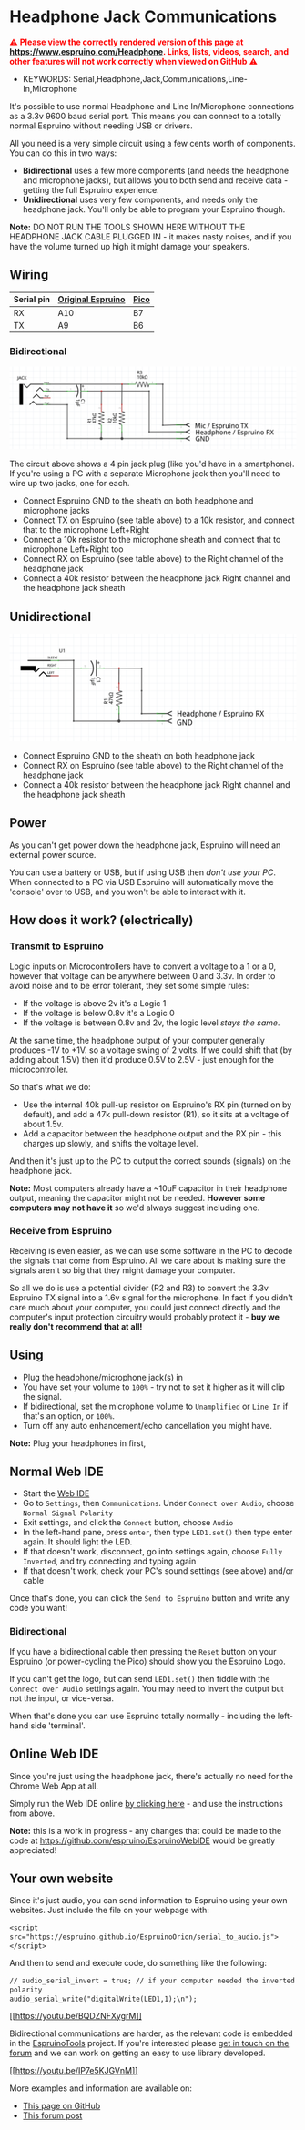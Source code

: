 <!--- Copyright (c) 2015 Gordon Williams, Pur3 Ltd. See the file LICENSE for copying permission. -->
Headphone Jack Communications
=========================

<span style="color:red">:warning: **Please view the correctly rendered version of this page at https://www.espruino.com/Headphone. Links, lists, videos, search, and other features will not work correctly when viewed on GitHub** :warning:</span>

* KEYWORDS: Serial,Headphone,Jack,Communications,Line-In,Microphone

It's possible to use normal Headphone and Line In/Microphone connections as a 3.3v 9600 baud serial port. This means you can connect to a totally normal Espruino without needing USB or drivers.

All you need is a very simple circuit using a few cents worth of components. You can do this in two ways:

* **Bidirectional** uses a few more components (and needs the headphone and microphone jacks), but allows you to both send and receive data - getting the full Espruino experience.
* **Unidirectional** uses very few components, and needs only the headphone jack. You'll only be able to program your Espruino though.

**Note:** DO NOT RUN THE TOOLS SHOWN HERE WITHOUT THE HEADPHONE JACK CABLE PLUGGED IN - it makes nasty noises, and if you have the volume turned up high it might damage your speakers.

Wiring
-------

| Serial pin | [Original Espruino](/EspruinoBoard) | [Pico](/Pico) |
|----|-------|---------|
| RX | A10 | B7 |
| TX | A9  | B6 |

### Bidirectional

![Bidirectional headphone jack circuit](Headphone/circuit_bidir.png)

The circuit above shows a 4 pin jack plug (like you'd have in a smartphone). If you're
using a PC with a separate Microphone jack then you'll need to wire up two jacks, one for each.

* Connect Espruino GND to the sheath on both headphone and microphone jacks
* Connect TX on Espruino (see table above) to a 10k resistor, and connect that to the microphone Left+Right
* Connect a 10k resistor to the microphone sheath and connect that to microphone Left+Right too
* Connect RX on Espruino (see table above) to the Right channel of the headphone jack
* Connect a 40k resistor between the headphone jack Right channel and the headphone jack sheath

## Unidirectional

![Unidirectional headphone jack circuit](Headphone/circuit_unidir.png)

* Connect Espruino GND to the sheath on both headphone jack
* Connect RX on Espruino (see table above) to the Right channel of the headphone jack
* Connect a 40k resistor between the headphone jack Right channel and the headphone jack sheath

## Power

As you can't get power down the headphone jack, Espruino will need an external power source.

You can use a battery or USB, but if using USB then *don't use your PC*. When connected to a PC
via USB Espruino will automatically move the 'console' over to USB, and you won't be able to
interact with it.


How does it work? (electrically)
----------------------------

### Transmit to Espruino

Logic inputs on Microcontrollers have to convert a voltage to a 1 or a 0, however that voltage can be
anywhere between 0 and 3.3v. In order to avoid noise and to be error tolerant, they set some simple rules:

* If the voltage is above 2v it's a Logic 1
* If the voltage is below 0.8v it's a Logic 0
* If the voltage is between 0.8v and 2v, the logic level *stays the same*.

At the same time, the headphone output of your computer generally produces -1V to +1V. so a voltage 
swing of 2 volts. If we could shift that (by adding about 1.5V) then it'd produce 0.5V to 2.5V - just
enough for the microcontroller.

So that's what we do:

* Use the internal 40k pull-up resistor on Espruino's RX pin (turned on by default),
and add a 47k pull-down resistor (R1), so it sits at a voltage of about 1.5v.
* Add a capacitor between the headphone output and the RX pin - this charges up slowly, 
and shifts the voltage level.

And then it's just up to the PC to output the correct sounds (signals) on the headphone jack.

**Note:** Most computers already have a ~10uF capacitor in their headphone output, meaning the
capacitor might not be needed. **However some computers may not have it** so we'd always
suggest including one.


### Receive from Espruino

Receiving is even easier, as we can use some software in the PC to decode the signals that come from Espruino. 
All we care about is making sure the signals aren't so big that they might damage your computer.

So all we do is use a potential divider (R2 and R3) to convert the 3.3v Espruino TX signal into a 1.6v 
signal for the microphone. In fact if you didn't care much about your computer, you could just connect 
directly and the computer's input protection circuitry would probably protect it - **buy we really don't
recommend that at all!**


Using
-----

* Plug the headphone/microphone jack(s) in
* You have set your volume to `100%` - try not to set it higher as it will clip the signal.
* If bidirectional, set the microphone volume to `Unamplified` or `Line In` if that's an option, or `100%`.
* Turn off any auto enhancement/echo cancellation you might have.

**Note:** Plug your headphones in first,


Normal Web IDE
------------

* Start the [Web IDE](/webide) 
* Go to `Settings`, then `Communications`. Under `Connect over Audio`, choose `Normal Signal Polarity`
* Exit settings, and click the `Connect` button, choose `Audio`
* In the left-hand pane, press `enter`, then type `LED1.set()` then type enter again. It should light the LED.
* If that doesn't work, disconnect, go into settings again, choose `Fully Inverted`, and try connecting and typing again
* If that doesn't work, check your PC's sound settings (see above) and/or cable

Once that's done, you can click the `Send to Espruino` button and write any code you want!

### Bidirectional

If you have a bidirectional cable then pressing the `Reset` button on your Espruino (or power-cycling the Pico) should show you the Espruino Logo.

If you can't get the logo, but can send `LED1.set()` then fiddle with the `Connect over Audio` settings again. You may need to invert the output but
not the input, or vice-versa.

When that's done you can use Espruino totally normally - including the left-hand side 'terminal'.


Online Web IDE
-------------

Since you're just using the headphone jack, there's actually no need for the Chrome Web App at all.

Simply run the Web IDE online [by clicking here](http://espruino.github.io/EspruinoWebIDE/) - and use the instructions from above.

**Note:** this is a work in progress - any changes that could be made to the code at https://github.com/espruino/EspruinoWebIDE would be greatly appreciated!


Your own website
--------------

Since it's just audio, you can send information to Espruino using your own websites. Just include the file on your webpage with:

```
<script src="https://espruino.github.io/EspruinoOrion/serial_to_audio.js"></script>
```

And then to send and execute code, do something like the following:

```
// audio_serial_invert = true; // if your computer needed the inverted polarity
audio_serial_write("digitalWrite(LED1,1);\n"); 
```

[[https://youtu.be/BQDZNFXygrM]]

Bidirectional communications are harder, as the relevant code is embedded in the
[EspruinoTools](https://github.com/espruino/EspruinoTools) project. If you're interested
please [get in touch on the forum](http://www.espruino.com/Forum) and we can
work on getting an easy to use library developed.

[[https://youtu.be/IP7e5KJGVnM]]

More examples and information are available on:

* [This page on GitHub](https://github.com/espruino/EspruinoOrion)
* [This forum post](http://forum.espruino.com/conversations/257732/)

